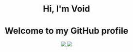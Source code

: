 <h1 align="center">Hi, I'm Void</h1>
<h1 align="center">Welcome to my GitHub profile</h1>

<p align="center">
  <a href="https://github.com/AmIVoid">
    <img src ="https://github-readme-stats.vercel.app/api?username=AmIVoid&show_icons=true&count_private=true&theme=darcula&hide_border=true&hide=issues,contribs&bg_color=00000000">
    <img src ="https://github-readme-stats.vercel.app/api/top-langs/?username=AmIVoid&layout=compact&hide_border=true&theme=darcula&bg_color=00000000&langs_count=6">
  </a>
</p>
